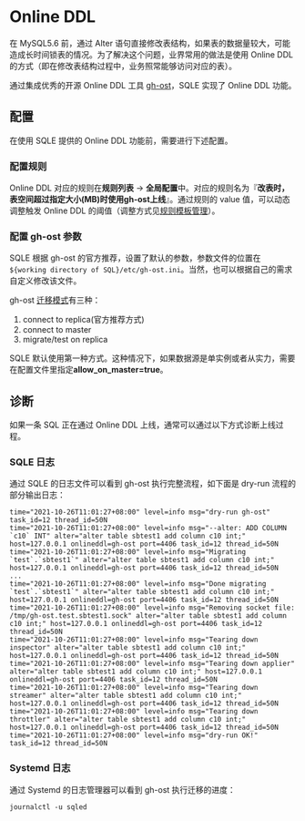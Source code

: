 # Online DDL

在 MySQL5.6 前，通过 Alter 语句直接修改表结构，如果表的数据量较大，可能造成长时间锁表的情况。为了解决这个问题，业界常用的做法是使用 Online DDL 的方式（即在修改表结构过程中，业务照常能够访问对应的表）。

通过集成优秀的开源 Online DDL 工具 [gh-ost](https://github.com/github/gh-ost)，SQLE 实现了 Online DDL 功能。

## 配置

在使用 SQLE 提供的 Online DDL 功能前，需要进行下述配置。

### 配置规则

Online DDL 对应的规则在**规则列表** -> **全局配置**中。对应的规则名为『**改表时，表空间超过指定大小(MB)时使用gh-ost上线**』。通过规则的 value 值，可以动态调整触发 Online DDL 的阈值（调整方式见[规则模板管理](../3.3_template/rule_template_management.md)）。

### 配置 gh-ost 参数
SQLE 根据 gh-ost 的官方推荐，设置了默认的参数，参数文件的位置在 `${working directory of SQL}/etc/gh-ost.ini`。当然，也可以根据自己的需求自定义修改该文件。

gh-ost [迁移模式](https://github.com/github/gh-ost/blob/master/doc/cheatsheet.md#cheatsheet)有三种：
1. connect to replica(官方推荐方式)
2. connect to master
3. migrate/test on replica

SQLE 默认使用第一种方式。这种情况下，如果数据源是单实例或者从实力，需要在配置文件里指定**allow_on_master=true**。

## 诊断

如果一条 SQL 正在通过 Online DDL 上线，通常可以通过以下方式诊断上线过程。

### SQLE 日志
通过 SQLE 的日志文件可以看到 gh-ost 执行完整流程，如下面是 dry-run 流程的部分输出日志：
```
time="2021-10-26T11:01:27+08:00" level=info msg="dry-run gh-ost" task_id=12 thread_id=50N
time="2021-10-26T11:01:27+08:00" level=info msg="--alter: ADD COLUMN `c10` INT" alter="alter table sbtest1 add column c10 int;" host=127.0.0.1 onlineddl=gh-ost port=4406 task_id=12 thread_id=50N
time="2021-10-26T11:01:27+08:00" level=info msg="Migrating `test`.`sbtest1`" alter="alter table sbtest1 add column c10 int;" host=127.0.0.1 onlineddl=gh-ost port=4406 task_id=12 thread_id=50N
...
time="2021-10-26T11:01:27+08:00" level=info msg="Done migrating `test`.`sbtest1`" alter="alter table sbtest1 add column c10 int;" host=127.0.0.1 onlineddl=gh-ost port=4406 task_id=12 thread_id=50N
time="2021-10-26T11:01:27+08:00" level=info msg="Removing socket file: /tmp/gh-ost.test.sbtest1.sock" alter="alter table sbtest1 add column c10 int;" host=127.0.0.1 onlineddl=gh-ost port=4406 task_id=12 thread_id=50N
time="2021-10-26T11:01:27+08:00" level=info msg="Tearing down inspector" alter="alter table sbtest1 add column c10 int;" host=127.0.0.1 onlineddl=gh-ost port=4406 task_id=12 thread_id=50N
time="2021-10-26T11:01:27+08:00" level=info msg="Tearing down applier" alter="alter table sbtest1 add column c10 int;" host=127.0.0.1 onlineddl=gh-ost port=4406 task_id=12 thread_id=50N
time="2021-10-26T11:01:27+08:00" level=info msg="Tearing down streamer" alter="alter table sbtest1 add column c10 int;" host=127.0.0.1 onlineddl=gh-ost port=4406 task_id=12 thread_id=50N
time="2021-10-26T11:01:27+08:00" level=info msg="Tearing down throttler" alter="alter table sbtest1 add column c10 int;" host=127.0.0.1 onlineddl=gh-ost port=4406 task_id=12 thread_id=50N
time="2021-10-26T11:01:27+08:00" level=info msg="dry-run OK!" task_id=12 thread_id=50N
```

### Systemd 日志
通过 Systemd 的日志管理器可以看到 gh-ost 执行迁移的进度：

```
journalctl -u sqled
```
